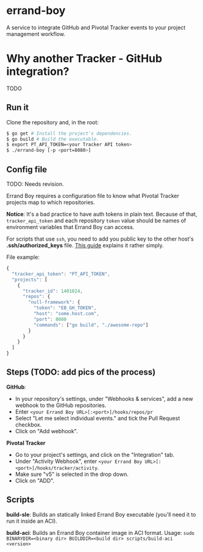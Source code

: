 # errand-boy
A service to integrate GitHub and Pivotal Tracker events to your project management workflow.

# Why another Tracker - GitHub integration?
TODO

## Run it
Clone the repository and, in the root:
```sh
$ go get # Install the project's dependencies.
$ go build # Build the executable.
$ export PT_API_TOKEN=<your Tracker API token>
$ ./errand-boy [-p <port=8080>]
```

## Config file
TODO: Needs revision.

Errand Boy requires a configuration file to know what Pivotal Tracker projects map to which
repositories.

**Notice**: It's a bad practice to have auth tokens in plain text. Because of that,
`tracker_api_token` and each repository `token` value should be names of  environment variables that
Errand Boy can access.

For scripts that use `ssh`, you need to add you public key to the other host's
**.ssh/authorized_keys** file. [This guide](http://linuxproblem.org/art_9.html) explains it rather
simply.

File example:

```js
{
  "tracker_api_token": "PT_API_TOKEN",
  "projects": [
    {
      "tracker_id": 1401024,
      "repos": {
        "null-framework": {
          "token": "EB_GH_TOKEN",
          "host": "some.host.com",
          "port": 8080
          "commands": ["go build", "./awesome-repo"]
        }
      }
    }
  ]
}
```

## Steps (TODO: add pics of the process)

**GitHub**:
- In your repository's settings, under "Webhooks & services", add a new webhook to the GitHub
repositories.
- Enter `<your Errand Boy URL>[:<port>]/hooks/repos/pr`
- Select "Let me select individual events." and tick the Pull Request checkbox.
- Click on "Add webhook".

**Pivotal Tracker**
- Go to your project's settings, and click on the "Integration" tab.
- Under "Activity Webhook", enter `<your Errand Boy URL>[:<port>]/hooks/tracker/activity`.
- Make sure "v5" is selected in the drop down.
- Click on "ADD".

## Scripts

**build-sle**: Builds an statically linked Errand Boy executable (you'll need it to run it inside
an ACI).

**build-aci**: Builds an Errand Boy container image in ACI format.
Usage: `sudo BINARYDIR=<binary dir> BUILDDIR=<build dir> scripts/build-aci <version>`
